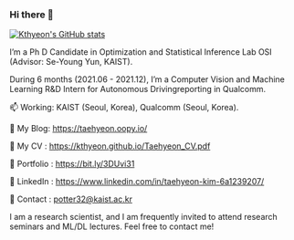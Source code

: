 ### Hi there 👋

<!--
**Kthyeon/Kthyeon** is a ✨ _special_ ✨ repository because its `README.md` (this file) appears on your GitHub profile.

Here are some ideas to get you started:

- 🔭 I’m currently working on ...
- 🌱 I’m currently learning ...
- 👯 I’m looking to collaborate on ...
- 🤔 I’m looking for help with ...
- 💬 Ask me about ...
- 📫 How to reach me: ...
- 😄 Pronouns: ...
- ⚡ Fun fact: ...
-->
[![Kthyeon's GitHub stats](https://github-readme-stats.vercel.app/api?username=Kthyeon)](https://github.com/anuraghazra/github-readme-stats)


I’m a Ph D Candidate in Optimization and Statistical Inference Lab OSI (Advisor: Se-Young Yun, KAIST). 

During 6 months (2021.06 - 2021.12), I’m a Computer Vision and Machine Learning R&D Intern for Autonomous Drivingreporting in Qualcomm.

📫 Working: KAIST (Seoul, Korea), Qualcomm (Seoul, Korea).

🔭 My Blog: https://taehyeon.oopy.io/

🌱 My CV : https://kthyeon.github.io/Taehyeon_CV.pdf

🌱 Portfolio : https://bit.ly/3DUvi31

🤔 LinkedIn : https://www.linkedin.com/in/taehyeon-kim-6a1239207/

💬 Contact : potter32@kaist.ac.kr

I am a research scientist, and I am frequently invited to attend research seminars and ML/DL lectures.
Feel free to contact me!
